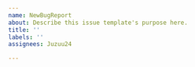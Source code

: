 ```yaml
---
name: NewBugReport
about: Describe this issue template's purpose here.
title: ''
labels: ''
assignees: Juzuu24

---
```



